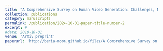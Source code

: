 ```yaml
---
title: "A Comprehensive Survey on Human Video Generation: Challenges, Methods, and Insights"
collection: publications
category: manuscripts
permalink: /publication/2024-10-01-paper-title-number-2
excerpt: #
#date: 2010-10-01
venue: 'ArXiv preprint'
paperurl: 'http://beria-moon.github.io/files/A Comprehensive Survey on Human Video Generation- Challenges, Methods, and Insights.pdf'
---
```

